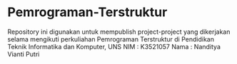 # Pemrograman-Terstruktur
Repository ini digunakan untuk mempublish project-project yang dikerjakan selama mengikuti perkuliahan Pemrograman Terstruktur di Pendidikan Teknik Informatika dan Komputer, UNS
NIM : K3521057
Nama : Nanditya Vianti Putri
